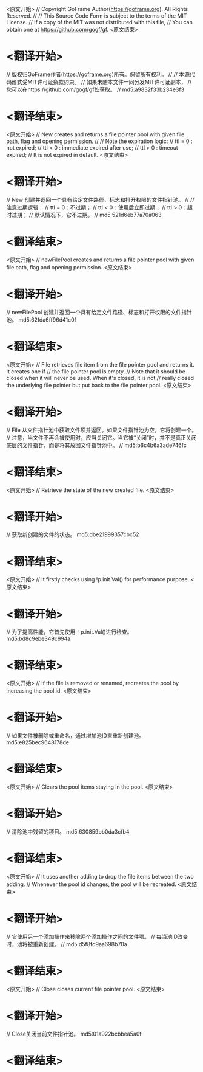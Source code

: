 
<原文开始>
// Copyright GoFrame Author(https://goframe.org). All Rights Reserved.
//
// This Source Code Form is subject to the terms of the MIT License.
// If a copy of the MIT was not distributed with this file,
// You can obtain one at https://github.com/gogf/gf.
<原文结束>

# <翻译开始>
// 版权归GoFrame作者(https://goframe.org)所有。保留所有权利。
//
// 本源代码形式受MIT许可证条款约束。
// 如果未随本文件一同分发MIT许可证副本，
// 您可以在https://github.com/gogf/gf处获取。
// md5:a9832f33b234e3f3
# <翻译结束>


<原文开始>
// New creates and returns a file pointer pool with given file path, flag and opening permission.
//
// Note the expiration logic:
// ttl = 0 : not expired;
// ttl < 0 : immediate expired after use;
// ttl > 0 : timeout expired;
// It is not expired in default.
<原文结束>

# <翻译开始>
// New 创建并返回一个具有给定文件路径、标志和打开权限的文件指针池。
// 
// 注意过期逻辑：
// ttl = 0：不过期；
// ttl < 0：使用后立即过期；
// ttl > 0：超时过期；
// 默认情况下，它不过期。
// md5:521d6eb77a70a063
# <翻译结束>


<原文开始>
// newFilePool creates and returns a file pointer pool with given file path, flag and opening permission.
<原文结束>

# <翻译开始>
// newFilePool 创建并返回一个具有给定文件路径、标志和打开权限的文件指针池。 md5:62fda6ff96d41c0f
# <翻译结束>


<原文开始>
// File retrieves file item from the file pointer pool and returns it. It creates one if
// the file pointer pool is empty.
// Note that it should be closed when it will never be used. When it's closed, it is not
// really closed the underlying file pointer but put back to the file pointer pool.
<原文结束>

# <翻译开始>
// File 从文件指针池中获取文件项并返回。如果文件指针池为空，它将创建一个。
// 注意，当文件不再会被使用时，应当关闭它。当它被“关闭”时，并不是真正关闭底层的文件指针，而是将其放回文件指针池中。
// md5:b6c4b6a3ade746fc
# <翻译结束>


<原文开始>
// Retrieve the state of the new created file.
<原文结束>

# <翻译开始>
// 获取新创建的文件的状态。 md5:dbe21999357cbc52
# <翻译结束>


<原文开始>
// It firstly checks using !p.init.Val() for performance purpose.
<原文结束>

# <翻译开始>
// 为了提高性能，它首先使用！p.init.Val()进行检查。 md5:bd8c9ebe349c994a
# <翻译结束>


<原文开始>
// If the file is removed or renamed, recreates the pool by increasing the pool id.
<原文结束>

# <翻译开始>
// 如果文件被删除或重命名，通过增加池ID来重新创建池。 md5:e825bec9648178de
# <翻译结束>


<原文开始>
// Clears the pool items staying in the pool.
<原文结束>

# <翻译开始>
// 清除池中残留的项目。 md5:630859bb0da3cfb4
# <翻译结束>


<原文开始>
					// It uses another adding to drop the file items between the two adding.
					// Whenever the pool id changes, the pool will be recreated.
<原文结束>

# <翻译开始>
// 它使用另一个添加操作来移除两个添加操作之间的文件项。
// 每当池ID改变时，池将被重新创建。
// md5:d5f8fd9aa698b70a
# <翻译结束>


<原文开始>
// Close closes current file pointer pool.
<原文结束>

# <翻译开始>
// Close关闭当前文件指针池。 md5:01a922bcbbea5a0f
# <翻译结束>

